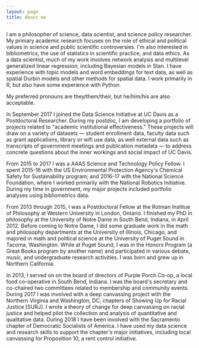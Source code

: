 ```yaml
---
layout: page
title: About me
---
```


I am a philosopher of science, data scientist, and science policy researcher.  My primary academic research focuses on the role of ethical and political values in science and public scientific controversies.  I'm also interested in bibliometrics, the use of statistics in scientific practice, and data ethics.  As a data scientist, much of my work involves network analysis and multilevel generalized linear regression, including Bayesian models in Stan.  I have experience with topic models and word embeddings for text data, as well as spatial Durbin models and other methods for spatial data.  I work primarily in R, but also have some experience with Python.  

My preferred pronouns are they/them/their, but he/him/his are also acceptable.  
		
In September 2017 I joined the Data Science Initiative at UC Davis as a Postdoctoral Researcher.  During my postdoc, I am developing a portfolio of projects related to "academic institutional effectiveness."  These projects will draw on a variety of datasets — student enrollment data, faculty data such as grant applications, library or wifi use data, as well external data such as transcripts of government meetings and publication metadata — to address concrete questions about the inner workings and social impact of UC Davis.  

From 2015 to 2017 I was a AAAS Science and Technology Policy Fellow.  I spent 2015-16 with the US Environmental Protection Agency's Chemical Safety for Sustainability program; and 2016-17 with the National Science Foundation, where I worked primarily with the National Robotics Initiative.  During my time in government, my major projects included portfolio analyses using bibliometrics data. 
		
From 2013 through 2015, I was a Postdoctoral Fellow at the Rotman Institue of Philosophy at Western University in London, Ontario.  I finished my PhD in philosophy at the University of Notre Dame in South Bend, Indiana, in April 2012.  Before coming to Notre Dame, I did some graduate work in the math and philosophy departments at the University of Illinois, Chicago, and majored in math and political science at the University of Puget Sound in Tacoma, Washington.  While at Puget Sound, I was in the Honors Program (a Great Books program by another name) and participated in various debate, music, and undergraduate research activities.  I was born and grew up in Northern California. 
		
In 2013, I served on on the board of directors of Purple Porch Co-op, a local food co-operative in South Bend, Indiana.  I was the board's secretary and co-chaired two committees related to membership and community events.  During 2017 I was involved with a deep canvassing project with the Northern Virginia and Washington, DC, chapters of Showing Up for Racial Justice [SURJ].  I wrote a theory of change for deep canvassing on racial justice and helped pilot the collection and analysis of quantitative and qualitative data.  During 2018 I have been involved with the Sacramento chapter of Democratic Socialists of America.  I have used my data science and research skills to support the chapter's major initiatives, including local canvassing for Proposition 10, a rent control initiative.  
